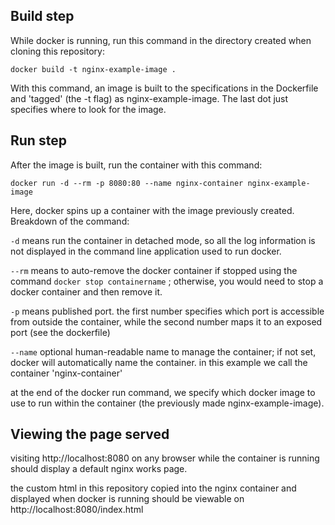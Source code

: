 ## Build step
While docker is running, run this command in the directory created when cloning this repository: 

```
docker build -t nginx-example-image .
```
With this command, an image is built to the specifications in the Dockerfile and 'tagged' (the -t flag) as nginx-example-image. The last dot just specifies where to look for the image.

## Run step
After the image is built, run the container with this command: 

```
docker run -d --rm -p 8080:80 --name nginx-container nginx-example-image
```

Here, docker spins up a container with the image previously created. Breakdown of the command: 

`-d` means run the container in detached mode, so all the log information is not displayed in the command line application used to run docker. 

`--rm` means to auto-remove the docker container if stopped using the command `docker stop containername` ; otherwise, you would need to stop a docker container and then remove it.

`-p` means published port. the first number specifies which port is accessible from outside the container, while the second number maps it to an exposed port (see the dockerfile)

`--name` optional human-readable name to manage the container; if not set, docker will automatically name the container. in this example we call the container 'nginx-container'

at the end of the docker run command, we specify which docker image to use to run within the container (the previously made nginx-example-image). 


## Viewing the page served 

visiting http://localhost:8080 on any browser while the container is running should display a default nginx works page. 

the custom html in this repository copied into the nginx container and displayed when docker is running should be viewable on http://localhost:8080/index.html
